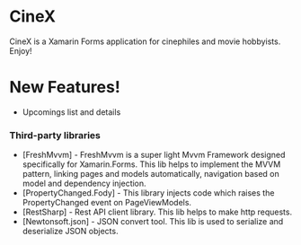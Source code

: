 # CineX
CineX is a Xamarin Forms application for cinephiles and movie hobbyists. Enjoy!

# New Features!
  - Upcomings list and details

### Third-party libraries
* [FreshMvvm] - FreshMvvm is a super light Mvvm Framework designed specifically for Xamarin.Forms. This lib helps to implement the MVVM pattern, linking pages and models automatically, navigation based on model and dependency injection.
* [PropertyChanged.Fody] - This library injects code which raises the PropertyChanged event on PageViewModels.
* [RestSharp] - Rest API client library. This lib helps to make http requests.
* [Newtonsoft.json] - JSON convert tool. This lib is used to serialize and deserialize JSON objects.